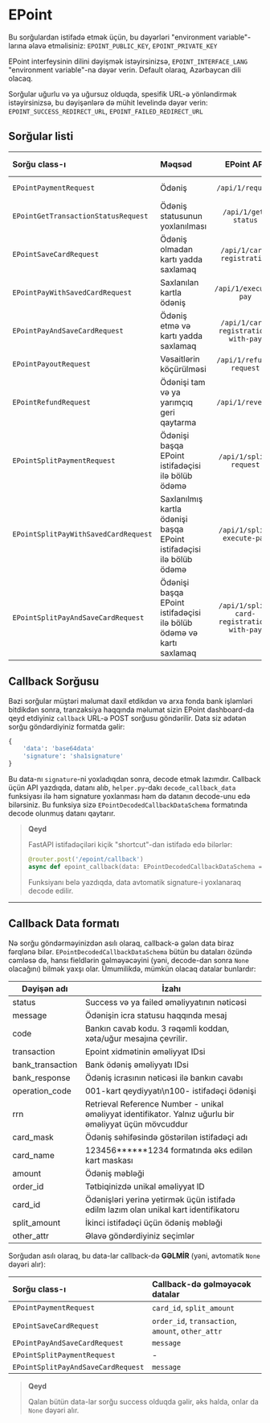 # EPoint

Bu sorğulardan istifadə etmək üçün, bu dəyərləri "environment variable"-larına əlavə etməlisiniz: `EPOINT_PUBLIC_KEY`, `EPOINT_PRIVATE_KEY`

EPoint interfeysinin dilini dəyişmək istəyirsinizsə, `EPOINT_INTERFACE_LANG` "environment variable"-na dəyər verin. Default olaraq, Azərbaycan dili olacaq.

Sorğular uğurlu və ya uğursuz olduqda, spesifik URL-ə yönləndirmək istəyirsinizsə, bu dəyişənlərə də mühit levelində dəyər verin: `EPOINT_SUCCESS_REDIRECT_URL`, `EPOINT_FAILED_REDIRECT_URL`

## Sorğular listi

| Sorğu class-ı                        | Məqsəd                                                               |                EPoint API                 | Callback-ə sorğu atılır |
| :----------------------------------- | :------------------------------------------------------------------- | :---------------------------------------: | :---------------------: |
| `EPointPaymentRequest`               | Ödəniş                                                               |             `/api/1/request`              |   :fontawesome-solid-check:     |
| `EPointGetTransactionStatusRequest`  | Ödəniş statusunun yoxlanılması                                       |            `/api/1/get-status`            |           :x:           |
| `EPointSaveCardRequest`              | Ödəniş olmadan kartı yadda saxlamaq                                  |        `/api/1/card-registration`         |   :fontawesome-solid-check:     |
| `EPointPayWithSavedCardRequest`      | Saxlanılan kartla ödəniş                                             |           `/api/1/execute-pay`            |           :x:           |
| `EPointPayAndSaveCardRequest`        | Ödəniş etmə və kartı yadda saxlamaq                                  |    `/api/1/card-registration-with-pay`    |   :fontawesome-solid-check:     |
| `EPointPayoutRequest`                | Vəsaitlərin köçürülməsi                                              |          `/api/1/refund-request`          |           :x:           |
| `EPointRefundRequest`                | Ödənişi tam və ya yarımçıq geri qaytarma                             |             `/api/1/reverse`              |           :x:           |
| `EPointSplitPaymentRequest`          | Ödənişi başqa EPoint istifadəçisi ilə bölüb ödəmə                    |          `/api/1/split-request`           |   :fontawesome-solid-check:     |
| `EPointSplitPayWithSavedCardRequest` | Saxlanılmış kartla ödənişi başqa EPoint istifadəçisi ilə bölüb ödəmə |        `/api/1/split-execute-pay`         |           :x:           |
| `EPointSplitPayAndSaveCardRequest`   | Ödənişi başqa EPoint istifadəçisi ilə bölüb ödəmə və kartı saxlamaq  | `/api/1/split-card-registration-with-pay` |   :fontawesome-solid-check:     |

## Callback Sorğusu

Bəzi sorğular müştəri məlumat daxil etdikdən və arxa fonda bank işləmləri bitdikdən sonra, tranzaksiya haqqında məlumat sizin EPoint dashboard-da qeyd etdiyiniz `callback` URL-ə POST sorğusu göndərilir. Data siz adətən sorğu göndərdiyiniz formatda gəlir:

```python
{
    'data': 'base64data'
    'signature': 'sha1signature'
}
```

Bu data-nı `signature`-ni yoxladıqdan sonra, decode etmək lazımdır. Callback üçün API yazdıqda, datanı alıb, `helper.py`-dakı `decode_callback_data` funksiyası ilə həm signature yoxlanması həm də datanın decode-unu edə bilərsiniz. Bu funksiya sizə `EPointDecodedCallbackDataSchema` formatında decode olunmuş datanı qaytarır.

> **Qeyd**
>
> FastAPI istifadəçiləri kiçik "shortcut"-dan istifadə edə bilərlər:
>
> ```python
> @router.post('/epoint/callback')
> async def epoint_callback(data: EPointDecodedCallbackDataSchema = Depends(decode_callback_data)):
> ```
>
> Funksiyanı belə yazdıqda, data avtomatik signature-i yoxlanaraq decode edilir.

---

## Callback Data formatı

Nə sorğu göndərməyinizdən asılı olaraq, callback-ə gələn data biraz fərqlənə bilər. `EPointDecodedCallbackDataSchema` bütün bu dataları özündə cəmləsə də, hansı fieldlərin gəlməyəcəyini (yəni, decode-dan sonra `None` olacağını) bilmək yaxşı olar. Ümumilikdə, mümkün olacaq datalar bunlardır:

| Dəyişən adı       | İzahı                                                                                             |
| ---------------- | ------------------------------------------------------------------------------------------------------- |
| status           | Success və ya failed əməliyyatının nəticəsi                                                             |
| message          | Ödənişin icra statusu haqqında mesaj                                                                    |
| code             | Bankın cavab kodu. 3 rəqəmli koddan, xəta/uğur mesajına çevrilir.                                       |
| transaction      | Epoint xidmətinin əməliyyat IDsi                                                                        |
| bank_transaction | Bank ödəniş əməliyyatı IDsi                                                                             |
| bank_response    | Ödəniş icrasının nəticəsi ilə bankın cavabı                                                             |
| operation_code   | 001-kart qeydiyyatı\n100- istifadəçi ödənişi                                                            |
| rrn              | Retrieval Reference Number - unikal əməliyyat identifikator. Yalnız uğurlu bir əməliyyat üçün mövcuddur |
| card_mask        | Ödəniş səhifəsində göstərilən istifadəçi adı                                                            |
| card_name        | 123456******1234 formatında əks edilən kart maskası                                                     |
| amount           | Ödəniş məbləği                                                                                          |
| order_id         | Tətbiqinizdə unikal əməliyyat ID                                                                        |
| card_id          | Ödənişləri yerinə yetirmək üçün istifadə edilm lazım olan unikal kart identifikatoru                    |
| split_amount     | İkinci istifadəçi üçün ödəniş məbləği                                                                   |
| other_attr       | Əlavə göndərdiyiniz seçimlər                                                                            |


Sorğudan asılı olaraq, bu data-lar callback-də **GƏLMİR** (yəni, avtomatik `None` dəyəri alır):

| Sorğu class-ı                      | Callback-də gəlməyəcək datalar                    |
| :--------------------------------- | :------------------------------------------------ |
| `EPointPaymentRequest`             | `card_id`, `split_amount`                         |
| `EPointSaveCardRequest`            | `order_id`, `transaction`, `amount`, `other_attr` |
| `EPointPayAndSaveCardRequest`      | `message`                                         |
| `EPointSplitPaymentRequest`        | -                                                 |
| `EPointSplitPayAndSaveCardRequest` | `message`                                         |

> **Qeyd**
>
> Qalan bütün data-lar sorğu success olduqda gəlir, əks halda, onlar da `None` dəyəri alır.
